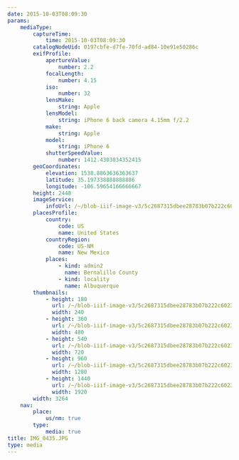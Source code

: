 ```yaml
---
date: 2015-10-03T08:09:30
params:
    mediaType:
        captureTime:
            time: 2015-10-03T08:09:30
        catalogNodeUid: 0197cbfe-d7fe-70fd-ad84-10e91e50286c
        exifProfile:
            apertureValue:
                number: 2.2
            focalLength:
                number: 4.15
            iso:
                number: 32
            lensMake:
                string: Apple
            lensModel:
                string: iPhone 6 back camera 4.15mm f/2.2
            make:
                string: Apple
            model:
                string: iPhone 6
            shutterSpeedValue:
                number: 1412.4303034352415
        geoCoordinates:
            elevation: 1538.8863636363637
            latitude: 35.197338888888886
            longitude: -106.59654166666667
        height: 2448
        imageService:
            infoUrl: /~/blob-iiif-image-v3/5c2687315dbee28783b07b222c602311f5887e2665cb224997418ecb68abae56/info.json
        placesProfile:
            country:
                code: US
                name: United States
            countryRegion:
                code: US-NM
                name: New Mexico
            places:
                - kind: admin2
                  name: Bernalillo County
                - kind: locality
                  name: Albuquerque
        thumbnails:
            - height: 180
              url: /~/blob-iiif-image-v3/5c2687315dbee28783b07b222c602311f5887e2665cb224997418ecb68abae56/full/240%2C180/0/default.jpg
              width: 240
            - height: 360
              url: /~/blob-iiif-image-v3/5c2687315dbee28783b07b222c602311f5887e2665cb224997418ecb68abae56/full/480%2C360/0/default.jpg
              width: 480
            - height: 540
              url: /~/blob-iiif-image-v3/5c2687315dbee28783b07b222c602311f5887e2665cb224997418ecb68abae56/full/720%2C540/0/default.jpg
              width: 720
            - height: 960
              url: /~/blob-iiif-image-v3/5c2687315dbee28783b07b222c602311f5887e2665cb224997418ecb68abae56/full/1280%2C960/0/default.jpg
              width: 1280
            - height: 1440
              url: /~/blob-iiif-image-v3/5c2687315dbee28783b07b222c602311f5887e2665cb224997418ecb68abae56/full/1920%2C1440/0/default.jpg
              width: 1920
        width: 3264
    nav:
        place:
            us/nm: true
        type:
            media: true
title: IMG_0435.JPG
type: media
---
```


